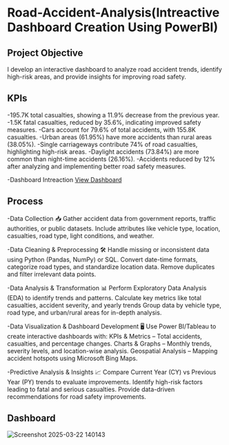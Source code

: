 # Road-Accident-Analysis(Intreactive Dashboard Creation Using PowerBI)
## Project Objective
I develop an interactive dashboard to analyze road accident trends, identify high-risk areas, and provide insights for improving road safety.

## KPIs
-195.7K total casualties, showing a 11.9% decrease from the previous year.
-1.5K fatal casualties, reduced by 35.6%, indicating improved safety measures.
-Cars account for 79.6% of total accidents, with 155.8K casualties.
-Urban areas (61.95%) have more accidents than rural areas (38.05%).
-Single carriageways contribute 74% of road casualties, highlighting high-risk areas.
-Daylight accidents (73.84%) are more common than night-time accidents (26.16%).
-Accidents reduced by 12% after analyzing and implementing better road safety measures.

-Dashboard Intreaction <a href="https://github.com/pranjalzaware/Road-Accident-Analysis/blob/main/ROAD%20ACCIDENT%20ANALYSIS.pbix">View Dashboard</a>

## Process
-Data Collection 📥
Gather accident data from government reports, traffic authorities, or public datasets.
Include attributes like vehicle type, location, casualties, road type, light conditions, and weather.

-Data Cleaning & Preprocessing 🛠️
Handle missing or inconsistent data using Python (Pandas, NumPy) or SQL.
Convert date-time formats, categorize road types, and standardize location data.
Remove duplicates and filter irrelevant data points.

-Data Analysis & Transformation 📊
Perform Exploratory Data Analysis (EDA) to identify trends and patterns.
Calculate key metrics like total casualties, accident severity, and yearly trends
Group data by vehicle type, road type, and urban/rural areas for in-depth analysis.

-Data Visualization & Dashboard Development 🖥️
Use Power BI/Tableau to create interactive dashboards with:
KPIs & Metrics – Total accidents, casualties, and percentage changes.
Charts & Graphs – Monthly trends, severity levels, and location-wise analysis.
Geospatial Analysis – Mapping accident hotspots using Microsoft Bing Maps.

-Predictive Analysis & Insights 📈
Compare Current Year (CY) vs Previous Year (PY) trends to evaluate improvements.
Identify high-risk factors leading to fatal and serious casualties.
Provide data-driven recommendations for road safety improvements.

## Dashboard
![Screenshot 2025-03-22 140143](https://github.com/user-attachments/assets/fd318485-4185-470a-8476-d183b13a6f0b)
